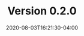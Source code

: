 ---
title: "Version 0.2.0"
date: 2020-08-03T16:21:30-04:00
type: book

weight: -020

toc: true

# But this in the body to list children pages
# {{< list_children >}}
---